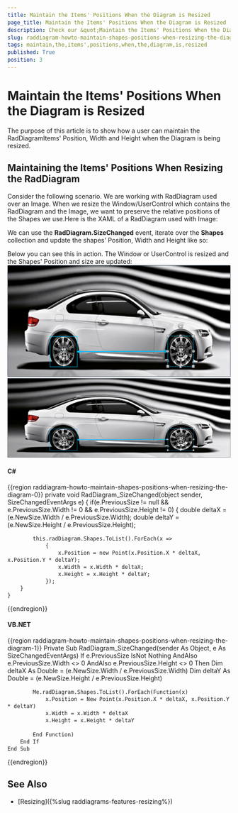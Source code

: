 ```yaml
---
title: Maintain the Items' Positions When the Diagram is Resized
page_title: Maintain the Items' Positions When the Diagram is Resized
description: Check our &quot;Maintain the Items' Positions When the Diagram is Resized&quot; documentation article for the RadDiagram WPF control.
slug: raddiagram-howto-maintain-shapes-positions-when-resizing-the-diagram
tags: maintain,the,items',positions,when,the,diagram,is,resized
published: True
position: 3
---
```


# Maintain the Items' Positions When the Diagram is Resized

The purpose of this article is to show how a user can maintain the RadDiagramItems' Position, Width and Height when the Diagram is being resized.            

## Maintaining the Items' Positions When Resizing the RadDiagram

Consider the following scenario. We are working with RadDiagram used over an Image. When we resize the Window/UserControl which contains the RadDiagram and the Image, we want to preserve the relative positions of the Shapes we use.Here is the XAML of a RadDiagram used with Image:

We can use the __RadDiagram.SizeChanged__ event, iterate over the __Shapes__ collection and update the shapes' Position, Width and Height like so:

Below you can see this in action. The Window or UserControl is resized and the Shapes' Position and size are updated:
![raddiagrams howto preserverpositions 1](images/raddiagrams_howto_preserverpositions1.png)
![raddiagrams howto preserverpositions 2](images/raddiagrams_howto_preserverpositions2.png)

#### __C#__
{{region raddiagram-howto-maintain-shapes-positions-when-resizing-the-diagram-0}}
    private void RadDiagram_SizeChanged(object sender, SizeChangedEventArgs e) 
    { 
        if(e.PreviousSize != null && e.PreviousSize.Width != 0 && e.PreviousSize.Height != 0) 
        { 
            double deltaX = (e.NewSize.Width / e.PreviousSize.Width); 
            double deltaY = (e.NewSize.Height / e.PreviousSize.Height); 

            this.radDiagram.Shapes.ToList().ForEach(x => 
                { 
                    x.Position = new Point(x.Position.X * deltaX, x.Position.Y * deltaY); 
                    x.Width = x.Width * deltaX; 
                    x.Height = x.Height * deltaY; 
                }); 
        } 
    }   
{{endregion}}
    
#### __VB.NET__
{{region raddiagram-howto-maintain-shapes-positions-when-resizing-the-diagram-1}}
    Private Sub RadDiagram_SizeChanged(sender As Object, e As SizeChangedEventArgs)
        If e.PreviousSize IsNot Nothing AndAlso e.PreviousSize.Width <> 0 AndAlso e.PreviousSize.Height <> 0 Then
            Dim deltaX As Double = (e.NewSize.Width / e.PreviousSize.Width)
            Dim deltaY As Double = (e.NewSize.Height / e.PreviousSize.Height)

            Me.radDiagram.Shapes.ToList().ForEach(Function(x) 
				x.Position = New Point(x.Position.X * deltaX, x.Position.Y * deltaY)
				x.Width = x.Width * deltaX
				x.Height = x.Height * deltaY

			End Function)
        End If
    End Sub
{{endregion}}

## See Also
 * [Resizing]({%slug raddiagrams-features-resizing%})